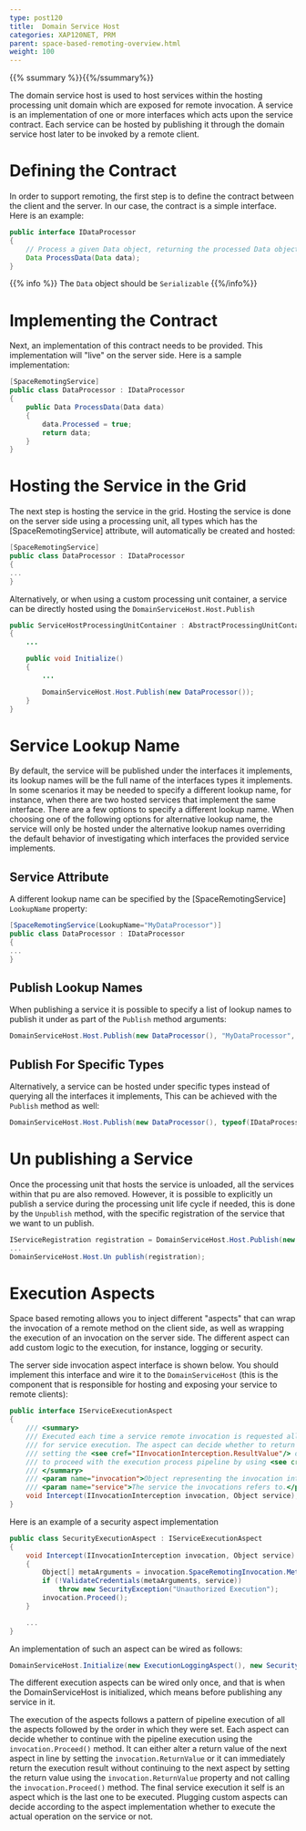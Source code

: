 ```yaml
---
type: post120
title:  Domain Service Host
categories: XAP120NET, PRM
parent: space-based-remoting-overview.html
weight: 100
---
```




{{% ssummary %}}{{%/ssummary%}}


The domain service host is used to host services within the hosting processing unit domain which are exposed for remote invocation. A service is an implementation of one or more interfaces which acts upon the service contract. Each service can be hosted by publishing it through the domain service host later to be invoked by a remote client.



# Defining the Contract

In order to support remoting, the first step is to define the contract between the client and the server. In our case, the contract is a simple interface. Here is an example:


```java
public interface IDataProcessor
{
    // Process a given Data object, returning the processed Data object.
    Data ProcessData(Data data);
}
```

{{% info %}}
The `Data` object should be `Serializable`
{{%/info%}}

# Implementing the Contract

Next, an implementation of this contract needs to be provided. This implementation will "live" on the server side. Here is a sample implementation:


```csharp
[SpaceRemotingService]
public class DataProcessor : IDataProcessor
{
    public Data ProcessData(Data data)
    {
    	data.Processed = true;
    	return data;
    }
}
```

# Hosting the Service in the Grid

The next step is hosting the service in the grid. Hosting the service is done on the server side using a processing unit, all types which has the \[SpaceRemotingService\] attribute, will automatically be created and hosted:


```csharp
[SpaceRemotingService]
public class DataProcessor : IDataProcessor
{
...
}
```

Alternatively, or when using a custom processing unit container, a service can be directly hosted using the `DomainServiceHost.Host.Publish`


```java
public ServiceHostProcessingUnitContainer : AbstractProcessingUnitContainer
{
    ...

    public void Initialize()
    {
        ...

        DomainServiceHost.Host.Publish(new DataProcessor());
    }
}
```

# Service Lookup Name

By default, the service will be published under the interfaces it implements, its lookup names will be the full name of the interfaces types it implements. In some scenarios it may be needed to specify a different lookup name, for instance, when there are two hosted services that implement the same interface. There are a few options to specify a different lookup name. When choosing one of the following options for alternative lookup name, the service will only be hosted under the alternative lookup names overriding the default behavior of investigating which interfaces the provided service implements.

## Service Attribute

A different lookup name can be specified by the \[SpaceRemotingService\] `LookupName` property:


```csharp
[SpaceRemotingService(LookupName="MyDataProcessor")]
public class DataProcessor : IDataProcessor
{
...
}
```

## Publish Lookup Names

When publishing a service it is possible to specify a list of lookup names to publish it under as part of the `Publish` method arguments:


```csharp
DomainServiceHost.Host.Publish(new DataProcessor(), "MyDataProcessor", "MySpecialDataProcessor");
```

## Publish For Specific Types

Alternatively, a service can be hosted under specific types instead of querying all the interfaces it implements, This can be achieved with the `Publish` method as well:


```csharp
DomainServiceHost.Host.Publish(new DataProcessor(), typeof(IDataProcessor), typeof(IMyService));
```

# Un publishing a Service

Once the processing unit that hosts the service is unloaded, all the services within that pu are also removed.
However, it is possible to explicitly un publish a service during the processing unit life cycle if needed, this is done by the `Unpublish` method, with the specific registration of the service that we want to un publish.


```csharp
IServiceRegistration registration = DomainServiceHost.Host.Publish(new DataProcessor());
...
DomainServiceHost.Host.Un publish(registration);
```

# Execution Aspects

Space based remoting allows you to inject different "aspects" that can wrap the invocation of a remote method on the client side, as well as wrapping the execution of an invocation on the server side. The different aspect can add custom logic to the execution, for instance, logging or security.

The server side invocation aspect interface is shown below. You should implement this interface and wire it to the `DomainServiceHost` (this is the component that is responsible for hosting and exposing your service to remote clients):


```csharp
public interface IServiceExecutionAspect
{
    /// <summary>
    /// Executed each time a service remote invocation is requested allowing a pluggable behavior
    /// for service execution. The aspect can decide whether to return the execution result value by
    /// setting the <see cref="IInvocationInterception.ResultValue"/> or
    /// to proceed with the execution process pipeline by using <see cref="IInvocationInterception.Proceed()"/>
    /// </summary>
    /// <param name="invocation">Object representing the invocation interception.</param>
    /// <param name="service">The service the invocations refers to.</param>
    void Intercept(IInvocationInterception invocation, Object service);
}
```

Here is an example of a security aspect implementation


```csharp
public class SecurityExecutionAspect : IServiceExecutionAspect
{
    void Intercept(IInvocationInterception invocation, Object service)
    {
        Object[] metaArguments = invocation.SpaceRemotingInvocation.MetaArgument;
        if (!ValidateCredentials(metaArguments, service))
            throw new SecurityException("Unauthorized Execution");
        invocation.Proceed();
    }

    ...
}
```

An implementation of such an aspect can be wired as follows:


```csharp
DomainServiceHost.Initialize(new ExecutionLoggingAspect(), new SecurityExecutionAspect());
```

The different execution aspects can be wired only once, and that is when the DomainServiceHost is initialized, which means before publishing any service in it.

The execution of the aspects follows a pattern of pipeline execution of all the aspects followed by the order in which they were set. Each aspect can decide whether to continue with the pipeline execution using the `invocation.Proceed()` method. It can either alter a return value of the next aspect in line by setting the `invocation.ReturnValue` or it can immediately return the execution result without continuing to the next aspect by setting the return value using the `invocation.ReturnValue` property and not calling the `invocation.Proceed()` method. The final service execution it self is an aspect which is the last one to be executed. Plugging custom aspects can decide according to the aspect implementation whether to execute the actual operation on the service or not.
